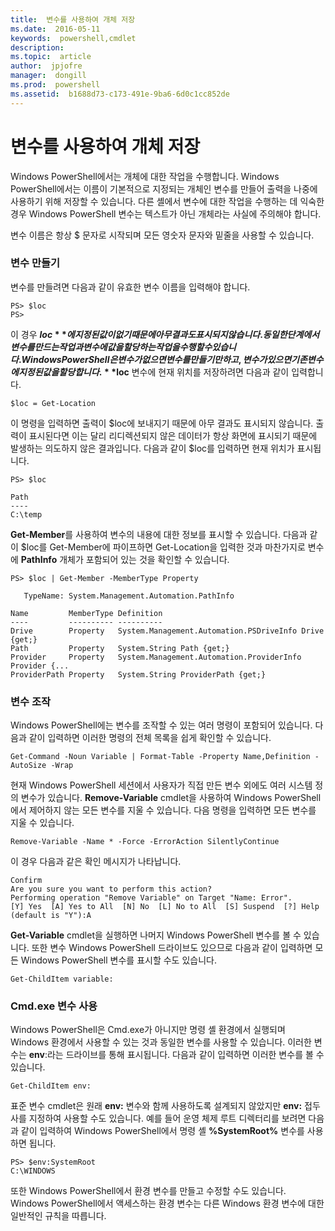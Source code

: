 ```yaml
---
title:  변수를 사용하여 개체 저장
ms.date:  2016-05-11
keywords:  powershell,cmdlet
description:  
ms.topic:  article
author:  jpjofre
manager:  dongill
ms.prod:  powershell
ms.assetid:  b1688d73-c173-491e-9ba6-6d0c1cc852de
---
```


# 변수를 사용하여 개체 저장
Windows PowerShell에서는 개체에 대한 작업을 수행합니다. Windows PowerShell에서는 이름이 기본적으로 지정되는 개체인 변수를 만들어 출력을 나중에 사용하기 위해 저장할 수 있습니다. 다른 셸에서 변수에 대한 작업을 수행하는 데 익숙한 경우 Windows PowerShell 변수는 텍스트가 아닌 개체라는 사실에 주의해야 합니다.

변수 이름은 항상 $ 문자로 시작되며 모든 영숫자 문자와 밑줄을 사용할 수 있습니다.

### 변수 만들기
변수를 만들려면 다음과 같이 유효한 변수 이름을 입력해야 합니다.

```
PS> $loc
PS>
```

이 경우 **$loc**에 지정된 값이 없기 때문에 아무 결과도 표시되지 않습니다. 동일한 단계에서 변수를 만드는 작업과 변수에 값을 할당하는 작업을 수행할 수 있습니다. Windows PowerShell은 변수가 없으면 변수를 만들기만 하고, 변수가 있으면 기존 변수에 지정된 값을 할당합니다. **$loc** 변수에 현재 위치를 저장하려면 다음과 같이 입력합니다.

```
$loc = Get-Location
```

이 명령을 입력하면 출력이 $loc에 보내지기 때문에 아무 결과도 표시되지 않습니다. 출력이 표시된다면 이는 달리 리디렉션되지 않은 데이터가 항상 화면에 표시되기 때문에 발생하는 의도하지 않은 결과입니다. 다음과 같이 $loc를 입력하면 현재 위치가 표시됩니다.

```
PS> $loc

Path
----
C:\temp
```

**Get\-Member**를 사용하여 변수의 내용에 대한 정보를 표시할 수 있습니다. 다음과 같이 $loc를 Get\-Member에 파이프하면 Get\-Location을 입력한 것과 마찬가지로 변수에 **PathInfo** 개체가 포함되어 있는 것을 확인할 수 있습니다.

```
PS> $loc | Get-Member -MemberType Property

   TypeName: System.Management.Automation.PathInfo

Name         MemberType Definition
----         ---------- ----------
Drive        Property   System.Management.Automation.PSDriveInfo Drive {get;}
Path         Property   System.String Path {get;}
Provider     Property   System.Management.Automation.ProviderInfo Provider {...
ProviderPath Property   System.String ProviderPath {get;}
```

### 변수 조작
Windows PowerShell에는 변수를 조작할 수 있는 여러 명령이 포함되어 있습니다. 다음과 같이 입력하면 이러한 명령의 전체 목록을 쉽게 확인할 수 있습니다.

```
Get-Command -Noun Variable | Format-Table -Property Name,Definition -AutoSize -Wrap
```

현재 Windows PowerShell 세션에서 사용자가 직접 만든 변수 외에도 여러 시스템 정의 변수가 있습니다. **Remove\-Variable** cmdlet을 사용하여 Windows PowerShell에서 제어하지 않는 모든 변수를 지울 수 있습니다. 다음 명령을 입력하면 모든 변수를 지울 수 있습니다.

```
Remove-Variable -Name * -Force -ErrorAction SilentlyContinue
```

이 경우 다음과 같은 확인 메시지가 나타납니다.

```
Confirm
Are you sure you want to perform this action?
Performing operation "Remove Variable" on Target "Name: Error".
[Y] Yes  [A] Yes to All  [N] No  [L] No to All  [S] Suspend  [?] Help
(default is "Y"):A
```

**Get\-Variable** cmdlet을 실행하면 나머지 Windows PowerShell 변수를 볼 수 있습니다. 또한 변수 Windows PowerShell 드라이브도 있으므로 다음과 같이 입력하면 모든 Windows PowerShell 변수를 표시할 수도 있습니다.

```
Get-ChildItem variable:
```

### Cmd.exe 변수 사용
Windows PowerShell은 Cmd.exe가 아니지만 명령 셸 환경에서 실행되며 Windows 환경에서 사용할 수 있는 것과 동일한 변수를 사용할 수 있습니다. 이러한 변수는 **env**:라는 드라이브를 통해 표시됩니다. 다음과 같이 입력하면 이러한 변수를 볼 수 있습니다.

```
Get-ChildItem env:
```

표준 변수 cmdlet은 원래 **env:** 변수와 함께 사용하도록 설계되지 않았지만 **env:** 접두사를 지정하여 사용할 수도 있습니다. 예를 들어 운영 체제 루트 디렉터리를 보려면 다음과 같이 입력하여 Windows PowerShell에서 명령 셸 **%SystemRoot%** 변수를 사용하면 됩니다.

```
PS> $env:SystemRoot
C:\WINDOWS
```

또한 Windows PowerShell에서 환경 변수를 만들고 수정할 수도 있습니다. Windows PowerShell에서 액세스하는 환경 변수는 다른 Windows 환경 변수에 대한 일반적인 규칙을 따릅니다.



<!--HONumber=May16_HO2-->


